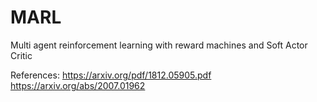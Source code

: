 # MARL
Multi agent reinforcement learning with reward machines and Soft Actor Critic

References:
https://arxiv.org/pdf/1812.05905.pdf
https://arxiv.org/abs/2007.01962


